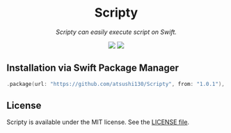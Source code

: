 <p align="center">
    <h1 align="center">Scripty</h1>
</p1>

<p align="center"><i>Scripty can easily execute script on Swift.</i></p>

<p align="center">
    <img src="https://img.shields.io/badge/Swift-5-ffac45.svg">
    <a href=".license-mit"><img src="https://img.shields.io/badge/license-MIT-blue.svg"></a> 
</p>

## Installation via Swift Package Manager
```swift
.package(url: "https://github.com/atsushi130/Scripty", from: "1.0.1"),
```

## License
Scripty is available under the MIT license. See the [LICENSE file](https://github.com/atsushi130/Scripty/blob/master/license-mit).
